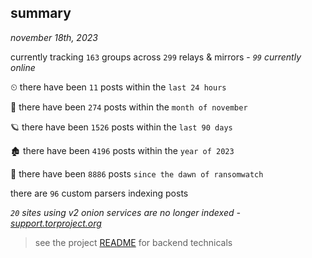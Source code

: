 
## summary
_november 18th, 2023_

currently tracking `163` groups across `299` relays & mirrors - _`99` currently online_

⏲ there have been `11` posts within the `last 24 hours`

🦈 there have been `274` posts within the `month of november`

🪐 there have been `1526` posts within the `last 90 days`

🏚 there have been `4196` posts within the `year of 2023`

🦕 there have been `8886` posts `since the dawn of ransomwatch`

there are `96` custom parsers indexing posts

_`20` sites using v2 onion services are no longer indexed - [support.torproject.org](https://support.torproject.org/onionservices/v2-deprecation/)_

> see the project [README](https://github.com/joshhighet/ransomwatch#ransomwatch--) for backend technicals
